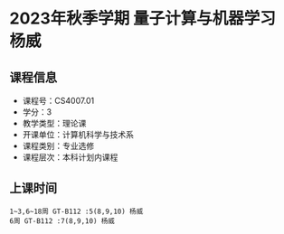 # 2023年秋季学期 量子计算与机器学习 杨威






## 课程信息

- 课程号：CS4007.01
- 学分：3
- 教学类型：理论课
- 开课单位：计算机科学与技术系
- 课程类别：专业选修
- 课程层次：本科计划内课程

## 上课时间

```
1~3,6~18周 GT-B112 :5(8,9,10) 杨威
6周 GT-B112 :7(8,9,10) 杨威
```

